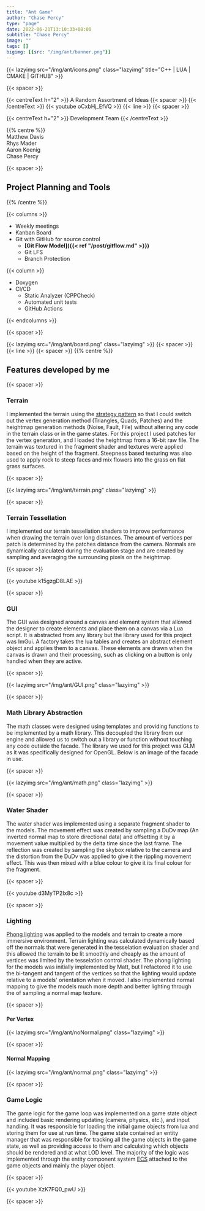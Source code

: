```yaml
---
title: "Ant Game"
author: "Chase Percy"
type: "page"
date: 2022-06-21T13:10:33+08:00
subtitle: "Chase Percy"
image: ""
tags: []
bigimg: [{src: "/img/ant/banner.png"}]
---
```


{{< lazyimg src="/img/ant/icons.png" class="lazyimg" title="C++ | LUA | CMAKE | GITHUB" >}}

{{< spacer >}}

{{< centreText h="2" >}}
 A Random Assortment of Ideas
 {{< spacer >}}
{{< /centreText >}}
{{< youtube oCxbHj_EfVQ >}}
{{< line >}}
{{< spacer >}}

{{< centreText h="2" >}}
Development Team
{{< /centreText >}}

{{% centre %}}  
Matthew Davis  
Rhys Mader  
Aaron Koenig  
Chase Percy  

{{< spacer >}}

## Project Planning and Tools
{{% /centre %}}

{{< columns >}}
- Weekly meetings
- Kanban Board
- Git with GitHub for source control
  - __[Git Flow Model]({{< ref "/post/gitflow.md" >}})__
  - Git LFS
  - Branch Protection

{{< column >}}
- Doxygen
- CI/CD
    - Static Analyzer (CPPCheck)
    - Automated unit tests
    - GitHub Actions

{{< endcolumns >}}

{{< spacer >}}

{{< lazyimg src="/img/ant/board.png" class="lazyimg" >}}
{{< spacer >}}
{{< line >}}
{{< spacer >}}
{{% centre %}}

## Features developed by me

{{< spacer >}}

### Terrain

I implemented the terrain using the [strategy pattern](https://refactoring.guru/design-patterns/strategy) 
so that I could switch out the vertex generation
method (Triangles, Quads, Patches) and the heightmap generation methods (Noise, Fault, File) without altering any code in the terrain class or in the
game states. For this project I used patches for the vertex generation, and I loaded the heightmap from
a 16-bit raw file. The terrain was textured in the fragment shader and textures were applied based on
the height of the fragment. Steepness based texturing was also used to apply rock to steep faces and mix
flowers into the grass on flat grass surfaces.

{{< spacer >}}

{{< lazyimg src="/img/ant/terrain.png" class="lazyimg" >}}

{{< spacer >}}

### Terrain Tessellation

I implemented our terrain tessellation shaders to improve performance when drawing the terrain over
long distances. The amount of vertices per patch is determined by the patches distance from the camera.
Normals are dynamically calculated during the evaluation stage and are created by sampling and averaging
the surrounding pixels on the heightmap.

{{< spacer >}}

{{< youtube k15gzgD8LAE >}}

{{< spacer >}}

### GUI

The GUI was designed around a canvas and element system that allowed the designer to create elements
and place them on a canvas via a Lua script. It is abstracted from any library but the library used 
for this project was ImGui. A factory takes the lua tables and creates an abstract element object
and applies them to a canvas. These elements are drawn when the canvas is drawn and their processing,
such as clicking on a button is only handled when they are active. 

{{< spacer >}}

{{< lazyimg src="/img/ant/GUI.png" class="lazyimg" >}}

{{< spacer >}}

### Math Library Abstraction

The math classes were designed using templates and providing functions to be implemented by a math
library. This decoupled the library from our engine and allowed us to switch out a library or function
without touching any code outside the facade. The library we used for this project was GLM as it was
specifically designed for OpenGL. Below is an image of the facade in use. 

{{< spacer >}}

{{< lazyimg src="/img/ant/math.png" class="lazyimg" >}}

{{< spacer >}}

### Water Shader

The water shader was implemented using a separate fragment shader to the models. The movement effect was
created by sampling a DuDv map (An inverted normal map to store directional data) and offsetting it by
a movement value multiplied by the delta time since the last frame. The reflection was created by sampling
the skybox relative to the camera and the distortion from the DuDv was applied to give it the rippling
movement effect. This was then mixed with a blue colour to give it its final colour for the fragment.

{{< spacer >}}

{{< youtube d3MyTP2Ix8c >}}

{{< spacer >}}

### Lighting

[Phong lighting](https://en.wikipedia.org/wiki/Phong_reflection_model) 
was applied to the models and terrain to create a more immersive environment. Terrain
lighting was calculated dynamically based off the normals that were generated in the tesselation evaluation
shader and this allowed the terrain to be lit smoothly and cheaply as the amount of vertices was limited
by the tesselation control shader. The phong lighting for the models was initially implemented by Matt, 
but I refactored it to use the bi-tangent and tangent of the vertices so that the lighting would update
relative to a models' orientation when it moved. I also implemented normal mapping to give the models much
more depth and better lighting through the of sampling a normal map texture. 


{{< spacer >}}

#### Per Vertex
{{< lazyimg src="/img/ant/noNormal.png" class="lazyimg" >}}

{{< spacer >}}

#### Normal Mapping
{{< lazyimg src="/img/ant/normal.png" class="lazyimg" >}}

{{< spacer >}}

### Game Logic

The game logic for the game loop was implemented on a game state object and included basic rendering
updating (camera, physics, etc.), and input handling. It was responsible for loading the initial game
objects from lua and storing them for use at run time. The game state contained an entity manager that
was responsible for tracking all the game objects in the game state, as well as providing access to them
and calculating which objects should be rendered and at what LOD level. The majority of the logic was
implemented through the entity component system [ECS](https://en.wikipedia.org/wiki/Entity_component_system)
attached to the game objects and mainly the player object.

{{< spacer >}}

{{< youtube XzK7FQ0_pwU >}}

{{< spacer >}}
